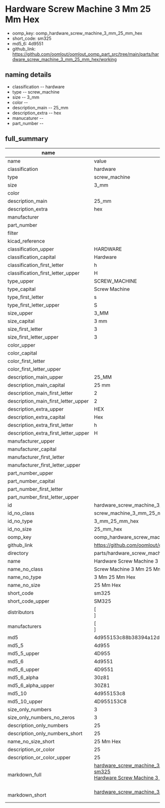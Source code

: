 # Hardware Screw Machine 3 Mm 25 Mm Hex

  
* oomp_key: oomp_hardware_screw_machine_3_mm_25_mm_hex 
* short_code: sm325
* md5_6: 4d9551  
* github_link: https://github.com/oomlout/oomlout_oomp_part_src/tree/main/parts/hardware_screw_machine_3_mm_25_mm_hex/working  
## naming details
* classification -- hardware
* type -- screw_machine
* size -- 3_mm
* color -- 
* description_main -- 25_mm
* description_extra -- hex
* manucaturer -- 
* part_number -- 





## full_summary
| name | value | 
| --- | --- | 
| name | value | 
| classification | hardware | 
| type | screw_machine | 
| size | 3_mm | 
| color |  | 
| description_main | 25_mm | 
| description_extra | hex | 
| manufacturer |  | 
| part_number |  | 
| filter |  | 
| kicad_reference |  | 
| classification_upper | HARDWARE | 
| classification_capital | Hardware | 
| classification_first_letter | h | 
| classification_first_letter_upper | H | 
| type_upper | SCREW_MACHINE | 
| type_capital | Screw Machine | 
| type_first_letter | s | 
| type_first_letter_upper | S | 
| size_upper | 3_MM | 
| size_capital | 3 mm | 
| size_first_letter | 3 | 
| size_first_letter_upper | 3 | 
| color_upper |  | 
| color_capital |  | 
| color_first_letter |  | 
| color_first_letter_upper |  | 
| description_main_upper | 25_MM | 
| description_main_capital | 25 mm | 
| description_main_first_letter | 2 | 
| description_main_first_letter_upper | 2 | 
| description_extra_upper | HEX | 
| description_extra_capital | Hex | 
| description_extra_first_letter | h | 
| description_extra_first_letter_upper | H | 
| manufacturer_upper |  | 
| manufacturer_capital |  | 
| manufacturer_first_letter |  | 
| manufacturer_first_letter_upper |  | 
| part_number_upper |  | 
| part_number_capital |  | 
| part_number_first_letter |  | 
| part_number_first_letter_upper |  | 
| id | hardware_screw_machine_3_mm_25_mm_hex | 
| id_no_class | screw_machine_3_mm_25_mm_hex | 
| id_no_type | 3_mm_25_mm_hex | 
| id_no_size | 25_mm_hex | 
| oomp_key | oomp_hardware_screw_machine_3_mm_25_mm_hex | 
| github_link | https://github.com/oomlout/oomlout_oomp_part_src/tree/main/parts/hardware_screw_machine_3_mm_25_mm_hex/working | 
| directory | parts/hardware_screw_machine_3_mm_25_mm_hex | 
| name | Hardware Screw Machine 3 Mm 25 Mm Hex | 
| name_no_class | Screw Machine 3 Mm 25 Mm Hex | 
| name_no_type | 3 Mm 25 Mm Hex | 
| name_no_size | 25 Mm Hex | 
| short_code | sm325 | 
| short_code_upper | SM325 | 
| distributors | [<br>] | 
| manufacturers | [<br>] | 
| md5 | 4d955153c88b38394a12d1fae90a0e08 | 
| md5_5 | 4d955 | 
| md5_5_upper | 4D955 | 
| md5_6 | 4d9551 | 
| md5_6_upper | 4D9551 | 
| md5_6_alpha | 30z81 | 
| md5_6_alpha_upper | 30Z81 | 
| md5_10 | 4d955153c8 | 
| md5_10_upper | 4D955153C8 | 
| size_only_numbers | 3 | 
| size_only_numbers_no_zeros | 3 | 
| description_only_numbers | 25 | 
| description_only_numbers_short | 25 | 
| name_no_size_short | 25 Mm Hex | 
| description_or_color | 25 | 
| description_or_color_upper | 25 | 
| markdown_full | [hardware_screw_machine_3_mm_25_mm_hex](https://github.com/oomlout/oomlout_oomp_part_src/tree/main/parts/hardware_screw_machine_3_mm_25_mm_hex/working)<br>[sm325](https://github.com/oomlout/oomlout_oomp_part_src/tree/main/parts/hardware_screw_machine_3_mm_25_mm_hex/working)<br>[Hardware Screw Machine 3 Mm 25 Mm Hex](https://github.com/oomlout/oomlout_oomp_part_src/tree/main/parts/hardware_screw_machine_3_mm_25_mm_hex/working)<br><br> | 
| markdown_short | [hardware_screw_machine_3_mm_25_mm_hex](https://github.com/oomlout/oomlout_oomp_part_src/tree/main/parts/hardware_screw_machine_3_mm_25_mm_hex/working)<br><br> | 

